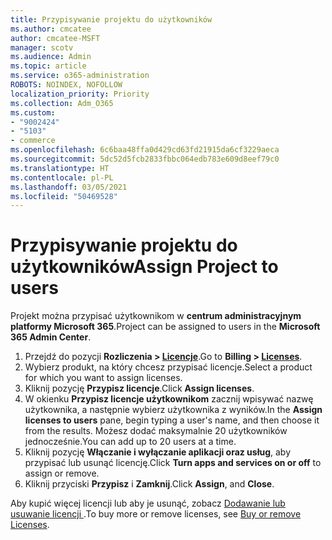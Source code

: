 ```yaml
---
title: Przypisywanie projektu do użytkowników
ms.author: cmcatee
author: cmcatee-MSFT
manager: scotv
ms.audience: Admin
ms.topic: article
ms.service: o365-administration
ROBOTS: NOINDEX, NOFOLLOW
localization_priority: Priority
ms.collection: Adm_O365
ms.custom:
- "9002424"
- "5103"
- commerce
ms.openlocfilehash: 6c6baa48ffa0d429cd63fd21915da6cf3229aeca
ms.sourcegitcommit: 5dc52d5fcb2833fbbc064edb783e609d8eef79c0
ms.translationtype: HT
ms.contentlocale: pl-PL
ms.lasthandoff: 03/05/2021
ms.locfileid: "50469528"
---
```

# <a name="assign-project-to-users"></a><span data-ttu-id="78394-102">Przypisywanie projektu do użytkowników</span><span class="sxs-lookup"><span data-stu-id="78394-102">Assign Project to users</span></span>

<span data-ttu-id="78394-103">Projekt można przypisać użytkownikom w **centrum administracyjnym platformy Microsoft 365**.</span><span class="sxs-lookup"><span data-stu-id="78394-103">Project can be assigned to users in the **Microsoft 365 Admin Center**.</span></span>

1. <span data-ttu-id="78394-104">Przejdź do pozycji **Rozliczenia > [Licencje](https://go.microsoft.com/fwlink/p/?linkid=842264)**.</span><span class="sxs-lookup"><span data-stu-id="78394-104">Go to **Billing > [Licenses](https://go.microsoft.com/fwlink/p/?linkid=842264)**.</span></span>
2. <span data-ttu-id="78394-105">Wybierz produkt, na który chcesz przypisać licencje.</span><span class="sxs-lookup"><span data-stu-id="78394-105">Select a product for which you want to assign licenses.</span></span>
3. <span data-ttu-id="78394-106">Kliknij pozycję **Przypisz licencje**.</span><span class="sxs-lookup"><span data-stu-id="78394-106">Click **Assign licenses**.</span></span>
4. <span data-ttu-id="78394-107">W okienku **Przypisz licencje użytkownikom** zacznij wpisywać nazwę użytkownika, a następnie wybierz użytkownika z wyników.</span><span class="sxs-lookup"><span data-stu-id="78394-107">In the **Assign licenses to users** pane, begin typing a user's name, and then choose it from the results.</span></span> <span data-ttu-id="78394-108">Możesz dodać maksymalnie 20 użytkowników jednocześnie.</span><span class="sxs-lookup"><span data-stu-id="78394-108">You can add up to 20 users at a time.</span></span>
5. <span data-ttu-id="78394-109">Kliknij pozycję **Włączanie i wyłączanie aplikacji oraz usług**, aby przypisać lub usunąć licencję.</span><span class="sxs-lookup"><span data-stu-id="78394-109">Click **Turn apps and services on or off** to assign or remove.</span></span>
6. <span data-ttu-id="78394-110">Kliknij przyciski **Przypisz** i **Zamknij**.</span><span class="sxs-lookup"><span data-stu-id="78394-110">Click **Assign**, and **Close**.</span></span>

<span data-ttu-id="78394-111">Aby kupić więcej licencji lub aby je usunąć, zobacz [Dodawanie lub usuwanie licencji ](https://docs.microsoft.com/microsoft-365/commerce/licenses/buy-licenses#buy-or-remove-licenses-for-your-business-subscription).</span><span class="sxs-lookup"><span data-stu-id="78394-111">To buy more or remove licenses, see [Buy or remove Licenses](https://docs.microsoft.com/microsoft-365/commerce/licenses/buy-licenses#buy-or-remove-licenses-for-your-business-subscription).</span></span>